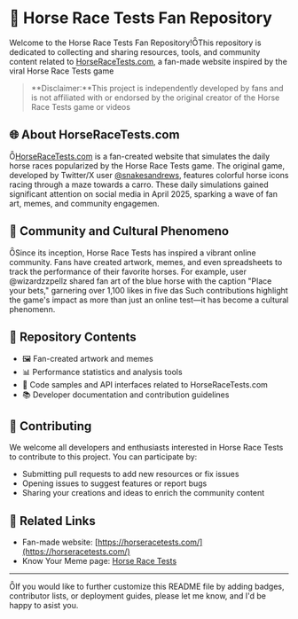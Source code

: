 # 🐎 Horse Race Tests Fan Repository

Welcome to the Horse Race Tests Fan Repository!This repository is dedicated to collecting and sharing resources, tools, and community content related to [HorseRaceTests.com](https://horseracetests.com/), a fan-made website inspired by the viral Horse Race Tests game

> **Disclaimer:**This project is independently developed by fans and is not affiliated with or endorsed by the original creator of the Horse Race Tests game or videos

## 🌐 About HorseRaceTests.com
[HorseRaceTests.com](https://horseracetests.com/) is a fan-created website that simulates the daily horse races popularized by the Horse Race Tests game. The original game, developed by Twitter/X user [@snakesandrews](https://twitter.com/snakesandrews), features colorful horse icons racing through a maze towards a carro. These daily simulations gained significant attention on social media in April 2025, sparking a wave of fan art, memes, and community engagemen.

## 🎨 Community and Cultural Phenomeno

Since its inception, Horse Race Tests has inspired a vibrant online community. Fans have created artwork, memes, and even spreadsheets to track the performance of their favorite horses. For example, user @wizardzzpellz shared fan art of the blue horse with the caption "Place your bets," garnering over 1,100 likes in five das Such contributions highlight the game's impact as more than just an online test—it has become a cultural phenomenn.

## 📁 Repository Contents

- 🖼️ Fan-created artwork and memes
- 📊 Performance statistics and analysis tools
- 🧩 Code samples and API interfaces related to HorseRaceTests.com
- 📚 Developer documentation and contribution guidelines

## 🤝 Contributing

We welcome all developers and enthusiasts interested in Horse Race Tests to contribute to this project. You can participate by:

- Submitting pull requests to add new resources or fix issues
- Opening issues to suggest features or report bugs
- Sharing your creations and ideas to enrich the community content

## 📎 Related Links

- Fan-made website: [https://horseracetests.com/](https://horseracetests.com/)
- Know Your Meme page: [Horse Race Tests](https://knowyourmeme.com/memes/subcultures/horse-race-tess)

---

If you would like to further customize this README file by adding badges, contributor lists, or deployment guides, please let me know, and I'd be happy to asist you.
